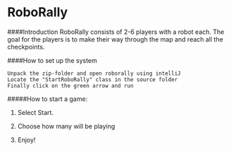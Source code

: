 # RoboRally



####Introduction 
RoboRally consists of 2-6 players with a robot each.
The goal for the players is to make their way through the map and reach all the checkpoints.



####How to set up the system
```
Unpack the zip-folder and open roborally using intelliJ
Locate the "StartRoboRally" class in the source folder
Finally click on the green arrow and run
```

#####How to start a game:

1. Select Start.

2. Choose how many will be playing

3. Enjoy!


